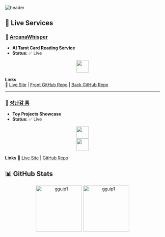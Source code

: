 ![header](https://capsule-render.vercel.app/api?type=waving&color=gradient&height=200&section=header&text=gguip1's%20Github&fontSize=30&animation=fadeIn&fontAlignY=35)

## 🚀 Live Services

### 🔮 [ArcanaWhisper](https://aitarot.site)  
- **AI Tarot Card Reading Service**  
- **Status:** ✅ Live  

<div align="center">
  <img src="https://skillicons.dev/icons?i=python,django,docker,aws" height="40" />
</div>

**Links**  
🔗 [Live Site](https://aitarot.site) | [Front GitHub Repo](https://github.com/gguip1/ArcanaWhisper-Front) | [Back GitHub Repo](https://github.com/gguip1/ArcanaWhisper-Back)

---

### 🧸 [장난감 통](https://gguip1.github.io/)  
- **Toy Projects Showcase**  
- **Status:** ✅ Live  
<div align="center">
  <img src="https://skillicons.dev/icons?i=html,css,js" height="40" />
</div>
<div align="center">
  <img src="https://skillicons.dev/icons?i=python,django,mysql,docker,gcp" height="40" />
</div>

**Links**
🔗 [Live Site](https://gguip1.github.io/) | [GitHub Repo](https://github.com/gguip1/gguip1.github.io)

## 📊 GitHub Stats
<div align="center" >
    <img src="https://github-readme-stats.vercel.app/api?username=gguip1&show_icons=false&theme=dark" alt="gguip1" height="150" />
    <img src="https://github-readme-stats.vercel.app/api/top-langs/?username=gguip1&layout=compact&theme=dark" alt="gguip1" height="150" />
</div>